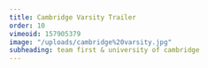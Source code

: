 ```yaml
---
title: Cambridge Varsity Trailer
order: 10
vimeoid: 157905379
image: "/uploads/cambridge%20varsity.jpg"
subheading: team first & university of cambridge
---
```


